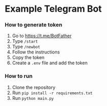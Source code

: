 # Example Telegram Bot

### How to generate token

1. Go to https://t.me/BotFather
2. Type `/start`
3. Type `/newbot`
4. Follow the instructions
5. Copy the token
6. Create a `.env` file and add the token

### How to run

1. Clone the repository
2. Run `pip install -r requirements.txt`
3. Run `python main.py`
